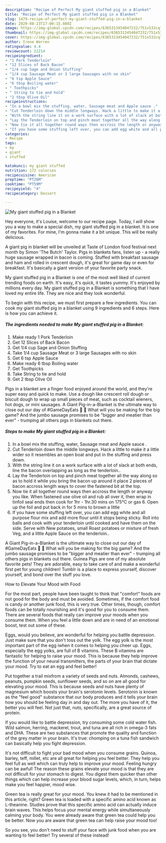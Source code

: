 ```yaml
---
description: "Recipe of Perfect My giant stuffed pig in a Blanket"
title: "Recipe of Perfect My giant stuffed pig in a Blanket"
slug: 1479-recipe-of-perfect-my-giant-stuffed-pig-in-a-blanket
date: 2020-08-23T17:00:15.880Z
image: https://img-global.cpcdn.com/recipes/6365313454047232/751x532cq70/my-giant-stuffed-pig-in-a-blanket-recipe-main-photo.jpg
thumbnail: https://img-global.cpcdn.com/recipes/6365313454047232/751x532cq70/my-giant-stuffed-pig-in-a-blanket-recipe-main-photo.jpg
cover: https://img-global.cpcdn.com/recipes/6365313454047232/751x532cq70/my-giant-stuffed-pig-in-a-blanket-recipe-main-photo.jpg
author: Irene Warren
ratingvalue: 4.4
reviewcount: 22214
recipeingredient:
- "1 Pork Tenderloin"
- "12 Slices of Back Bacon"
- "1/4 cup Sage and Onion Stuffing"
- "1/4 cup Sausage Meat or 3 large Sausages with no skin"
- "6 tsp Apple Sauce"
- "6 tbsp Boiling water"
- " Toothpicks"
- " String to tie and hold"
- "2 tbsp Olive Oil"
recipeinstructions:
- "In a bowl mix the stuffing, water, Sausage meat and Apple sauce ."
- "Cut Tenderloin down the middle longways. Hack a little to make it a little wider so it resembles an open boat and put in the stuffing and press down."
- "With the string line it on a work surface with a lot of slack at both ends, line the bacon overlapping as long as the tenderloin.."
- "Lay the Tenderloin on top and pinch meat together all the way along so as to hold it while you bring the bacon up around it place 2 pieces of bacon accross length ways to cover the fastened bit at the top."
- "Now tie it all together round ways then accross the length or anyway you like. When fastened use olive oil and rub all over it, then wrap in tinfoil seal ends then cook for 1hr - 1hr.30 mins on 175°C or gas 6. Open up the foil and put back in for 5 mins to brown a little"
- "If you have some stuffing left over, you can add egg white and all purpose flour mix and add more flour until it stops being sticky. Roll into balls and cook with your tenderloin until cooked and have them on the side. Serve with New potatoes, small Roast potatoes or mixture of fresh Veg, and a little Apple Sauce on the tenderloin.."
categories:
- Recipe
tags:
- my
- giant
- stuffed

katakunci: my giant stuffed 
nutrition: 172 calories
recipecuisine: American
preptime: "PT26M"
cooktime: "PT59M"
recipeyield: "4"
recipecategory: Dessert

---
```



![My giant stuffed pig in a Blanket](https://img-global.cpcdn.com/recipes/6365313454047232/751x532cq70/my-giant-stuffed-pig-in-a-blanket-recipe-main-photo.jpg)

Hey everyone, it's Louise, welcome to our recipe page. Today, I will show you a way to make a special dish, my giant stuffed pig in a blanket. It is one of my favorites. For mine, I'm gonna make it a bit unique. This will be really delicious.

A giant pig in blanket will be unveiled at Taste of London food festival next month by Simon &#39;The Butch&#39; Taylor. Pigs in blankets fans, listen up - a really huge sausage wrapped in bacon is coming. Stuffed with breakfast sausage and ham and rolled in crescent dough, it&#39;s great for game day or even for breakfast. It&#39;s basically a giant version of your favorite party snack.

My giant stuffed pig in a Blanket is one of the most well liked of current trending foods on earth. It's easy, it's quick, it tastes yummy. It's enjoyed by millions every day. My giant stuffed pig in a Blanket is something that I have loved my entire life. They are nice and they look wonderful.


To begin with this recipe, we must first prepare a few ingredients. You can cook my giant stuffed pig in a blanket using 9 ingredients and 6 steps. Here is how you can achieve it.

<!--inarticleads1-->

##### The ingredients needed to make My giant stuffed pig in a Blanket:

1. Make ready 1 Pork Tenderloin
1. Get 12 Slices of Back Bacon
1. Get 1/4 cup Sage and Onion Stuffing
1. Take 1/4 cup Sausage Meat or 3 large Sausages with no skin
1. Get 6 tsp Apple Sauce
1. Make ready 6 tbsp Boiling water
1. Get  Toothpicks
1. Take  String to tie and hold
1. Get 2 tbsp Olive Oil


Pigs in a blanket are a finger food enjoyed around the world, and they&#39;re super easy and quick to make. Use a dough like crescent roll dough or biscuit dough to wrap up small pieces of meat, such as cocktail wieners, hot dogs, or mini sausages. A Giant Pig-in-a-Blanket is the ultimate way to close out our day of #GameDayEats 🏈 🙌 What will you be making for the big game? And the jumbo sausage promises to be &#34;bigger and meatier than ever&#34; - trumping all others pigs in blankets out there. 

<!--inarticleads2-->

##### Steps to make My giant stuffed pig in a Blanket:

1. In a bowl mix the stuffing, water, Sausage meat and Apple sauce .
1. Cut Tenderloin down the middle longways. Hack a little to make it a little wider so it resembles an open boat and put in the stuffing and press down.
1. With the string line it on a work surface with a lot of slack at both ends, line the bacon overlapping as long as the tenderloin..
1. Lay the Tenderloin on top and pinch meat together all the way along so as to hold it while you bring the bacon up around it place 2 pieces of bacon accross length ways to cover the fastened bit at the top.
1. Now tie it all together round ways then accross the length or anyway you like. When fastened use olive oil and rub all over it, then wrap in tinfoil seal ends then cook for 1hr - 1hr.30 mins on 175°C or gas 6. Open up the foil and put back in for 5 mins to brown a little
1. If you have some stuffing left over, you can add egg white and all purpose flour mix and add more flour until it stops being sticky. Roll into balls and cook with your tenderloin until cooked and have them on the side. Serve with New potatoes, small Roast potatoes or mixture of fresh Veg, and a little Apple Sauce on the tenderloin..


A Giant Pig-in-a-Blanket is the ultimate way to close out our day of #GameDayEats 🏈 🙌 What will you be making for the big game? And the jumbo sausage promises to be &#34;bigger and meatier than ever&#34; - trumping all others pigs in blankets out there. Guinea Pigs are one of my absolute favorite pets! They are adorable, easy to take care of and make a wonderful first pet for young children! Tumblr is a place to express yourself, discover yourself, and bond over the stuff you love. 

How to Elevate Your Mood with Food


For the most part, people have been taught to think that "comfort" foods are not good for the body and must be avoided. Sometimes, if the comfort food is candy or another junk food, this is very true. Other times, though, comfort foods can be totally nourishing and it's good for you to consume them. There are several foods that really can improve your moods when you consume them. When you feel a little down and are in need of an emotional boost, test out some of these.

Eggs, would you believe, are wonderful for helping you battle depression. Just make sure that you don't toss out the yolk. The egg yolk is the most important part of the egg iwhen it comes to helping you cheer up. Eggs, especially the egg yolks, are full of B vitamins. These B vitamins are fantastic for helping to raise your mood. This is because they help improve the function of your neural transmitters, the parts of your brain that dictate your mood. Try to eat an egg and feel better!

Put together a trail mixfrom a variety of seeds and nuts. Almonds, cashews, peanuts, pumpkin seeds, sunflower seeds, and so on are all good for elevating your mood. This is because seeds and nuts have plenty of magnesium which boosts your brain's serotonin levels. Serotonin is known as the "feel good" substance that our body produces and it tells your brain how you should be feeling day in and day out. The more you have of it, the better you will feel. Not just that, nuts, specifically, are a great source of protein.

If you would like to battle depression, try consuming some cold water fish. Wild salmon, herring, mackerel, trout, and tuna are all rich in omega-3 fats and DHA. These are two substances that promote the quality and function of the grey matter in your brain. It's true: chomping on a tuna fish sandwich can basically help you fight depression. 

It's not difficult to fight your bad mood when you consume grains. Quinoa, barley, teff, millet, etc are all great for helping you feel better. They help you feel full as well which can truly help to improve your mood. Feeling hungry can be awful! The reason these grains elevate your mood is that they are not difficult for your stomach to digest. You digest them quicker than other things which can help increase your blood sugar levels, which, in turn, helps make you feel happier, mood wise.

Green tea is really great for your mood. You knew it had to be mentioned in this article, right? Green tea is loaded with a specific amino acid known as L-theanine. Studies prove that this specific amino acid can actually induce brain waves. This helps focus your mental energy while simultaneously calming your body. You were already aware that green tea could help you be better. Now you are aware that green tea can help raise your mood too!

So you see, you don't need to stuff your face with junk food when you are wanting to feel better! Try several of these instead!

